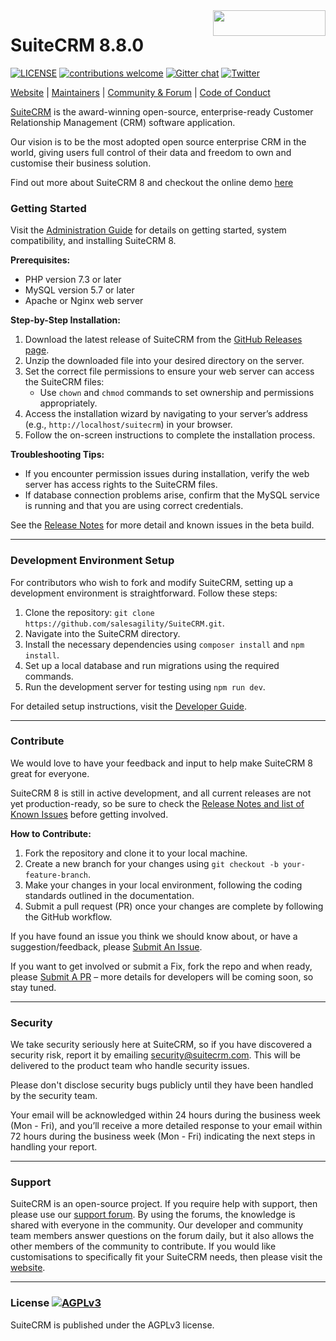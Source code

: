 <a href="https://suitecrm.com">
  <img width="180px" height="41px" src="https://suitecrm.com/wp-content/uploads/2017/12/logo.png" align="right" />
</a>

# SuiteCRM 8.8.0

[![LICENSE](https://img.shields.io/github/license/suitecrm/suitecrm.svg)](https://github.com/salesagility/suitecrm/blob/hotfix/LICENSE.txt)
[![contributions welcome](https://img.shields.io/badge/contributions-welcome-brightgreen.svg?style=flat)](https://github.com/salesagility/SuiteCRM-Core/issues)
[![Gitter chat](https://badges.gitter.im/gitterHQ/gitter.png)](https://gitter.im/suitecrm/Lobby)
[![Twitter](https://img.shields.io/twitter/follow/suitecrm.svg?style=social&label=Follow)](https://twitter.com/intent/follow?screen_name=suitecrm)

[Website](https://suitecrm.com) | 
[Maintainers](https://salesagility.com) |
[Community & Forum](https://suitecrm.com/suitecrm/forum) |
[Code of Conduct](https://docs.suitecrm.com/community/code-of-conduct/)

[SuiteCRM](https://suitecrm.com) is the award-winning open-source, enterprise-ready Customer Relationship Management (CRM) software application.

Our vision is to be the most adopted open source enterprise CRM in the world, giving users full control of their data and freedom to own and customise their business solution.

Find out more about SuiteCRM 8 and checkout the online demo [here](https://suitecrm.com/suitecrm8/)

### Getting Started ###

Visit the [Administration Guide](https://docs.suitecrm.com/8.x/admin/) for details on getting started, system compatibility, and installing SuiteCRM 8.

**Prerequisites:**
- PHP version 7.3 or later
- MySQL version 5.7 or later
- Apache or Nginx web server

**Step-by-Step Installation:**
1. Download the latest release of SuiteCRM from the [GitHub Releases page](https://github.com/salesagility/SuiteCRM/releases).
2. Unzip the downloaded file into your desired directory on the server.
3. Set the correct file permissions to ensure your web server can access the SuiteCRM files:
    - Use `chown` and `chmod` commands to set ownership and permissions appropriately.
4. Access the installation wizard by navigating to your server’s address (e.g., `http://localhost/suitecrm`) in your browser.
5. Follow the on-screen instructions to complete the installation process.

**Troubleshooting Tips:**
- If you encounter permission issues during installation, verify the web server has access rights to the SuiteCRM files.
- If database connection problems arise, confirm that the MySQL service is running and that you are using correct credentials.

See the [Release Notes](https://docs.suitecrm.com/8.x/admin/releases/) for more detail and known issues in the beta build.

---

### Development Environment Setup ###

For contributors who wish to fork and modify SuiteCRM, setting up a development environment is straightforward. Follow these steps:

1. Clone the repository: `git clone https://github.com/salesagility/SuiteCRM.git`.
2. Navigate into the SuiteCRM directory.
3. Install the necessary dependencies using `composer install` and `npm install`.
4. Set up a local database and run migrations using the required commands.
5. Run the development server for testing using `npm run dev`.

For detailed setup instructions, visit the [Developer Guide](https://docs.suitecrm.com/8.x/developer-guide/).

---

### Contribute ###

We would love to have your feedback and input to help make SuiteCRM 8 great for everyone.

SuiteCRM 8 is still in active development, and all current releases are not yet production-ready, so be sure to check the [Release Notes and list of Known Issues](https://docs.suitecrm.com/8.x/admin/releases/) before getting involved.

**How to Contribute:**
1. Fork the repository and clone it to your local machine.
2. Create a new branch for your changes using `git checkout -b your-feature-branch`.
3. Make your changes in your local environment, following the coding standards outlined in the documentation.
4. Submit a pull request (PR) once your changes are complete by following the GitHub workflow.

If you have found an issue you think we should know about, or have a suggestion/feedback, please [Submit An Issue](https://github.com/salesagility/SuiteCRM-Core/issues).

If you want to get involved or submit a Fix, fork the repo and when ready, please [Submit A PR](https://github.com/salesagility/SuiteCRM-Core/pulls) – more details for developers will be coming soon, so stay tuned.

---

### Security ###

We take security seriously here at SuiteCRM, so if you have discovered a security risk, report it by emailing [security@suitecrm.com](mailto:security@suitecrm.com). This will be delivered to the product team who handle security issues.

Please don't disclose security bugs publicly until they have been handled by the security team.

Your email will be acknowledged within 24 hours during the business week (Mon - Fri), and you’ll receive a more detailed response to your email within 72 hours during the business week (Mon - Fri) indicating the next steps in handling your report.

---

### Support ###

SuiteCRM is an open-source project. If you require help with support, then please use our [support forum](https://suitecrm.com/suitecrm/forum/). By using the forums, the knowledge is shared with everyone in the community. Our developer and community team members answer questions on the forum daily, but it also allows the other members of the community to contribute. If you would like customisations to specifically fit your SuiteCRM needs, then please visit the [website](https://suitecrm.com/).

---

### License [![AGPLv3](https://img.shields.io/github/license/suitecrm/suitecrm.svg)](./LICENSE.txt)

SuiteCRM is published under the AGPLv3 license.
